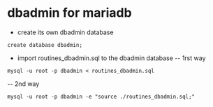 # dbadmin for mariadb

- create its own dbadmin database
```
create database dbadmin;
```

- import routines_dbadmin.sql to the dbadmin database
-- 1rst way
```
mysql -u root -p dbadmin < routines_dbadmin.sql
```
-- 2nd way
```
mysql -u root -p dbadmin -e "source ./routines_dbadmin.sql;"
```
